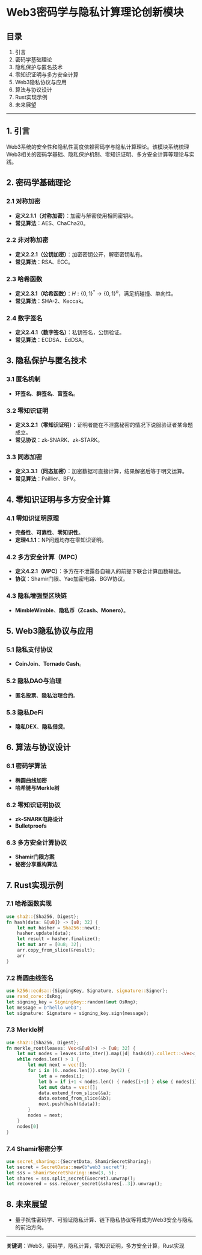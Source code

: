 # Web3密码学与隐私计算理论创新模块

## 目录

1. 引言
2. 密码学基础理论
3. 隐私保护与匿名技术
4. 零知识证明与多方安全计算
5. Web3隐私协议与应用
6. 算法与协议设计
7. Rust实现示例
8. 未来展望

---

## 1. 引言

Web3系统的安全性和隐私性高度依赖密码学与隐私计算理论。该模块系统梳理Web3相关的密码学基础、隐私保护机制、零知识证明、多方安全计算等理论与实践。

## 2. 密码学基础理论

### 2.1 对称加密

- **定义2.1.1（对称加密）**：加密与解密使用相同密钥$k$。
- **常见算法**：AES、ChaCha20。

### 2.2 非对称加密

- **定义2.2.1（公钥加密）**：加密密钥公开，解密密钥私有。
- **常见算法**：RSA、ECC。

### 2.3 哈希函数

- **定义2.3.1（哈希函数）**：$H: \{0,1\}^* \to \{0,1\}^n$，满足抗碰撞、单向性。
- **常见算法**：SHA-2、Keccak。

### 2.4 数字签名

- **定义2.4.1（数字签名）**：私钥签名，公钥验证。
- **常见算法**：ECDSA、EdDSA。

## 3. 隐私保护与匿名技术

### 3.1 匿名机制

- **环签名**、**群签名**、**盲签名**。

### 3.2 零知识证明

- **定义3.2.1（零知识证明）**：证明者能在不泄露秘密的情况下说服验证者某命题成立。
- **常见协议**：zk-SNARK、zk-STARK。

### 3.3 同态加密

- **定义3.3.1（同态加密）**：加密数据可直接计算，结果解密后等于明文运算。
- **常见算法**：Paillier、BFV。

## 4. 零知识证明与多方安全计算

### 4.1 零知识证明原理

- **完备性**、**可靠性**、**零知识性**。
- **定理4.1.1**：NP问题均存在零知识证明。

### 4.2 多方安全计算（MPC）

- **定义4.2.1（MPC）**：多方在不泄露各自输入的前提下联合计算函数输出。
- **协议**：Shamir门限、Yao加密电路、BGW协议。

### 4.3 隐私增强型区块链

- **MimbleWimble**、**隐私币（Zcash、Monero）**。

## 5. Web3隐私协议与应用

### 5.1 隐私支付协议

- **CoinJoin**、**Tornado Cash**。

### 5.2 隐私DAO与治理

- **匿名投票**、**隐私治理合约**。

### 5.3 隐私DeFi

- **隐私DEX**、**隐私借贷**。

## 6. 算法与协议设计

### 6.1 密码学算法

- **椭圆曲线加密**
- **哈希链与Merkle树**

### 6.2 零知识证明协议

- **zk-SNARK电路设计**
- **Bulletproofs**

### 6.3 多方安全计算协议

- **Shamir门限方案**
- **秘密分享重构算法**

## 7. Rust实现示例

### 7.1 哈希函数实现

```rust
use sha2::{Sha256, Digest};
fn hash(data: &[u8]) -> [u8; 32] {
    let mut hasher = Sha256::new();
    hasher.update(data);
    let result = hasher.finalize();
    let mut arr = [0u8; 32];
    arr.copy_from_slice(&result);
    arr
}
```

### 7.2 椭圆曲线签名

```rust
use k256::ecdsa::{SigningKey, Signature, signature::Signer};
use rand_core::OsRng;
let signing_key = SigningKey::random(&mut OsRng);
let message = b"hello web3";
let signature: Signature = signing_key.sign(message);
```

### 7.3 Merkle树

```rust
use sha2::{Sha256, Digest};
fn merkle_root(leaves: Vec<&[u8]>) -> [u8; 32] {
    let mut nodes = leaves.into_iter().map(|d| hash(d)).collect::<Vec<_>>();
    while nodes.len() > 1 {
        let mut next = vec![];
        for i in (0..nodes.len()).step_by(2) {
            let a = nodes[i];
            let b = if i+1 < nodes.len() { nodes[i+1] } else { nodes[i] };
            let mut data = vec![];
            data.extend_from_slice(&a);
            data.extend_from_slice(&b);
            next.push(hash(&data));
        }
        nodes = next;
    }
    nodes[0]
}
```

### 7.4 Shamir秘密分享

```rust
use secret_sharing::{SecretData, ShamirSecretSharing};
let secret = SecretData::new(b"web3 secret");
let sss = ShamirSecretSharing::new(3, 5);
let shares = sss.split_secret(&secret).unwrap();
let recovered = sss.recover_secret(&shares[..3]).unwrap();
```

## 8. 未来展望

- 量子抗性密码学、可验证隐私计算、链下隐私协议等将成为Web3安全与隐私的前沿方向。

---

**关键词**：Web3，密码学，隐私计算，零知识证明，多方安全计算，Rust实现
